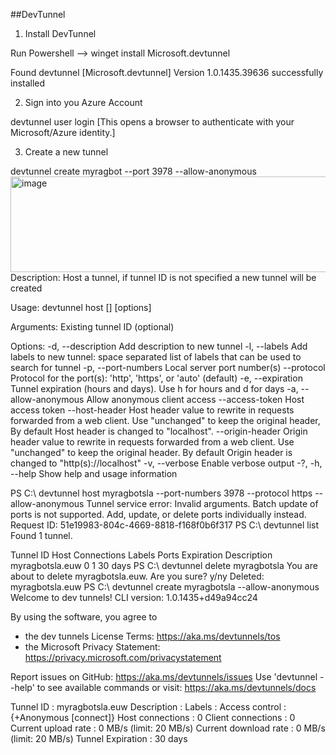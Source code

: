 ##DevTunnel 
1. Install DevTunnel

Run Powershell --> 
winget install Microsoft.devtunnel 

Found devtunnel [Microsoft.devtunnel] Version 1.0.1435.39636 successfully installed

2. Sign into you Azure Account

devtunnel user login  [This opens a browser to authenticate with your Microsoft/Azure identity.]

3. Create a new tunnel


devtunnel create myragbot --port 3978 --allow-anonymous
<img width="850" height="153" alt="image" src="https://github.com/user-attachments/assets/6bdc5d0b-d58a-4086-96b6-dbdb8ec59a75" />
Description:
  Host a tunnel, if tunnel ID is not specified a new tunnel will be created

Usage:
  devtunnel host [<tunnel-id>] [options]

Arguments:
  <tunnel-id>  Existing tunnel ID (optional)

Options:
  -d, --description <description>    Add description to new tunnel
  -l, --labels <labels>              Add labels to new tunnel: space separated list of labels that can be used to
                                     search for tunnel
  -p, --port-numbers <port-numbers>  Local server port number(s)
  --protocol <protocol>              Protocol for the port(s): 'http', 'https', or 'auto' (default)
  -e, --expiration <expiration>      Tunnel expiration (hours and days). Use h for hours and d for days
  -a, --allow-anonymous              Allow anonymous client access
  --access-token <access-token>      Host access token
  --host-header <host-header>        Host header value to rewrite in requests forwarded from a web client. Use
                                     "unchanged" to keep the original header, By default Host header is changed to
                                     "localhost".
  --origin-header <origin-header>    Origin header value to rewrite in requests forwarded from a web client. Use
                                     "unchanged" to keep the original header. By default Origin header is changed to
                                     "http(s)://localhost"
  -v, --verbose                      Enable verbose output
  -?, -h, --help                     Show help and usage information



PS C:\ devtunnel host myragbotsla --port-numbers 3978 --protocol https --allow-anonymous
Tunnel service error: Invalid arguments. Batch update of ports is not supported. Add, update, or delete ports individually instead.
Request ID: 51e19983-804c-4669-8818-f168f0b6f317
PS C:\ devtunnel list
Found 1 tunnel.

Tunnel ID                           Host Connections     Labels                    Ports                Expiration                Description
myragbotsla.euw                     0                                              1                    30 days
PS C:\ devtunnel delete myragbotsla
You are about to delete myragbotsla.euw. Are you sure? y/ny
Deleted: myragbotsla.euw
PS C:\ devtunnel create myragbotsla --allow-anonymous
Welcome to dev tunnels!
CLI version: 1.0.1435+d49a94cc24

By using the software, you agree to
  - the dev tunnels License Terms: https://aka.ms/devtunnels/tos
  - the Microsoft Privacy Statement: https://privacy.microsoft.com/privacystatement

Report issues on GitHub: https://aka.ms/devtunnels/issues
Use 'devtunnel --help' to see available commands or visit: https://aka.ms/devtunnels/docs

Tunnel ID             : myragbotsla.euw
Description           :
Labels                :
Access control        : {+Anonymous [connect]}
Host connections      : 0
Client connections    : 0
Current upload rate   : 0 MB/s (limit: 20 MB/s)
Current download rate : 0 MB/s (limit: 20 MB/s)
Tunnel Expiration     : 30 days
